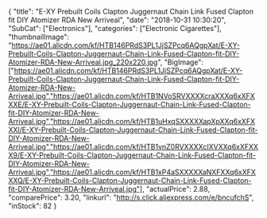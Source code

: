 {
	"title": "E-XY Prebuilt Coils Clapton Juggernaut Chain Link Fused Clapton fit DIY Atomizer RDA New Arriveal",
	"date": "2018-10-31 10:30:20",
	"SubCat": ["Electronics"],
	"categories": ["Electronic Cigarettes"],
	"thumbnailImage": "https://ae01.alicdn.com/kf/HTB146PRdS3PL1JjSZPcq6AQgpXat/E-XY-Prebuilt-Coils-Clapton-Juggernaut-Chain-Link-Fused-Clapton-fit-DIY-Atomizer-RDA-New-Arriveal.jpg_220x220.jpg",
	"BigImage": ["https://ae01.alicdn.com/kf/HTB146PRdS3PL1JjSZPcq6AQgpXat/E-XY-Prebuilt-Coils-Clapton-Juggernaut-Chain-Link-Fused-Clapton-fit-DIY-Atomizer-RDA-New-Arriveal.jpg","https://ae01.alicdn.com/kf/HTB1NVoSRVXXXXcraXXXq6xXFXXXE/E-XY-Prebuilt-Coils-Clapton-Juggernaut-Chain-Link-Fused-Clapton-fit-DIY-Atomizer-RDA-New-Arriveal.jpg","https://ae01.alicdn.com/kf/HTB1uHxqSXXXXXapXpXXq6xXFXXXl/E-XY-Prebuilt-Coils-Clapton-Juggernaut-Chain-Link-Fused-Clapton-fit-DIY-Atomizer-RDA-New-Arriveal.jpg","https://ae01.alicdn.com/kf/HTB1vnZ0RVXXXXcIXVXXq6xXFXXX9/E-XY-Prebuilt-Coils-Clapton-Juggernaut-Chain-Link-Fused-Clapton-fit-DIY-Atomizer-RDA-New-Arriveal.jpg","https://ae01.alicdn.com/kf/HTB1xP4aSXXXXXaNXFXXq6xXFXXXQ/E-XY-Prebuilt-Coils-Clapton-Juggernaut-Chain-Link-Fused-Clapton-fit-DIY-Atomizer-RDA-New-Arriveal.jpg"],
	"actualPrice": 2.88,
	"comparePrice": 3.20,
	"linkurl": "http://s.click.aliexpress.com/e/bncufchS",
	"inStock": 82
}
